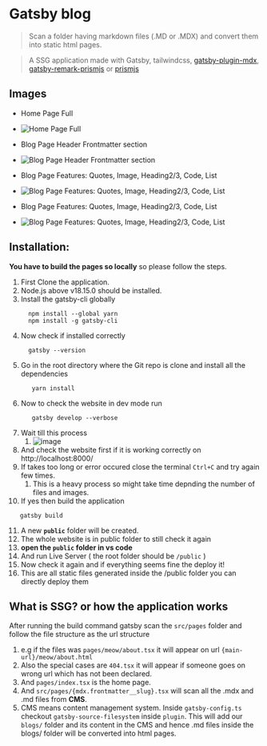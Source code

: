 # Gatsby blog

> Scan a folder having markdown files (.MD or .MDX) and convert them into static html pages.

> A SSG application made with Gatsby, tailwindcss, [gatsby-plugin-mdx]('https://www.gatsbyjs.com/plugins/gatsby-plugin-mdx/?=gatsby-plugin-mdx), [gatsby-remark-prismjs]('https://www.gatsbyjs.com/plugins/gatsby-remark-prismjs/?=prism') or [prismjs]('https://prismjs.com/)

## Images

* Home Page Full
* ![Home Page Full](./images/README/home-page-full.png)

* Blog Page Header Frontmatter section
* ![Blog Page Header Frontmatter section](./images/README/blog-page.png)

* Blog Page Features: Quotes, Image, Heading2/3, Code, List
* ![Blog Page Features: Quotes, Image, Heading2/3, Code, List](./images/README/blog-page-2.png)

* Blog Page Features: Quotes, Image, Heading2/3, Code, List
* ![Blog Page Features: Quotes, Image, Heading2/3, Code, List](./images/README/blog-page-3.png)


## Installation:

**You have to build the pages so locally** so please follow the steps.

1. First Clone the application.
2. Node.js above v18.15.0 should be installed.
3. Install the gatsby-cli globally 
    ```shell 
      npm install --global yarn
      npm install -g gatsby-cli
    ```
4. Now check if installed correctly
    ```shell
      gatsby --version
    ```
5. Go in the root directory where the Git repo is clone and install all the dependencies
   ```shell
      yarn install 
   ```
6. Now to check the website in dev mode run
   ```
      gatsby develop --verbose
   ```
7. Wait till this process 
   1. ![image](readme-imgs/image-complete.png)
8. And check the website first if it is working correctly on http://localhost:8000/
9. If takes too long or error occured close the terminal `Ctrl+C` and try again few times.
   1. This is a heavy process so might take time depnding the number of files and images.
10. If yes then build the application
   ```
      gatsby build
   ```
11. A new **`public`** folder will be created.
   1.  The whole website is in public folder to still check it again 
   2.  **open the `public` folder in vs code**
   3.  And run Live Server ( the root folder should be `/public` )
   4.  Now check it again and if everything seems fine the deploy it!
   5.  This are all static files generated inside the /public folder you can directly deploy them


## What is SSG? or how the application works

After running the build command gatsby scan the `src/pages` folder and follow the file structure as the url structure

1. e.g if the files was `pages/meow/about.tsx` it will appear on url `{main-url}/meow/about.html`
2. Also the special cases are `404.tsx` it will appear if someone goes on wrong url which has not been declared.
3. And `pages/index.tsx` is the home page.
4. And `src/pages/{mdx.frontmatter__slug}.tsx` will scan all the .mdx and .md files from **CMS**.
5. CMS means content management system. Inside `gatsby-config.ts` checkout `gatsby-source-filesystem` inside `plugin`. This will add our `blogs/` folder and its content in the CMS and hence .md files inside the blogs/ folder will be converted into html pages.
